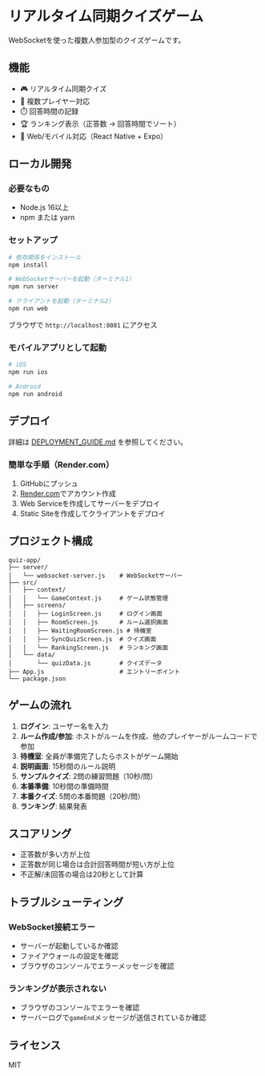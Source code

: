# リアルタイム同期クイズゲーム

WebSocketを使った複数人参加型のクイズゲームです。

## 機能

- 🎮 リアルタイム同期クイズ
- 👥 複数プレイヤー対応
- ⏱️ 回答時間の記録
- 🏆 ランキング表示（正答数 → 回答時間でソート）
- 📱 Web/モバイル対応（React Native + Expo）

## ローカル開発

### 必要なもの

- Node.js 16以上
- npm または yarn

### セットアップ

```bash
# 依存関係をインストール
npm install

# WebSocketサーバーを起動（ターミナル1）
npm run server

# クライアントを起動（ターミナル2）
npm run web
```

ブラウザで `http://localhost:8081` にアクセス

### モバイルアプリとして起動

```bash
# iOS
npm run ios

# Android
npm run android
```

## デプロイ

詳細は [DEPLOYMENT_GUIDE.md](./DEPLOYMENT_GUIDE.md) を参照してください。

### 簡単な手順（Render.com）

1. GitHubにプッシュ
2. [Render.com](https://render.com)でアカウント作成
3. Web Serviceを作成してサーバーをデプロイ
4. Static Siteを作成してクライアントをデプロイ

## プロジェクト構成

```
quiz-app/
├── server/
│   └── websocket-server.js    # WebSocketサーバー
├── src/
│   ├── context/
│   │   └── GameContext.js     # ゲーム状態管理
│   ├── screens/
│   │   ├── LoginScreen.js     # ログイン画面
│   │   ├── RoomScreen.js      # ルーム選択画面
│   │   ├── WaitingRoomScreen.js # 待機室
│   │   ├── SyncQuizScreen.js  # クイズ画面
│   │   └── RankingScreen.js   # ランキング画面
│   └── data/
│       └── quizData.js        # クイズデータ
├── App.js                     # エントリーポイント
└── package.json
```

## ゲームの流れ

1. **ログイン**: ユーザー名を入力
2. **ルーム作成/参加**: ホストがルームを作成、他のプレイヤーがルームコードで参加
3. **待機室**: 全員が準備完了したらホストがゲーム開始
4. **説明画面**: 15秒間のルール説明
5. **サンプルクイズ**: 2問の練習問題（10秒/問）
6. **本番準備**: 10秒間の準備時間
7. **本番クイズ**: 5問の本番問題（20秒/問）
8. **ランキング**: 結果発表

## スコアリング

- 正答数が多い方が上位
- 正答数が同じ場合は合計回答時間が短い方が上位
- 不正解/未回答の場合は20秒として計算

## トラブルシューティング

### WebSocket接続エラー

- サーバーが起動しているか確認
- ファイアウォールの設定を確認
- ブラウザのコンソールでエラーメッセージを確認

### ランキングが表示されない

- ブラウザのコンソールでエラーを確認
- サーバーログで`gameEnd`メッセージが送信されているか確認

## ライセンス

MIT
